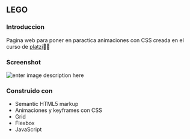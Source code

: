 ## LEGO

### Introduccion
Pagina web para poner en paractica animaciones con CSS creada en el curso de [platzi](https://platzi.com/cursos/animaciones-css-practico/)🚀💚 

### Screenshot
![enter image description here](https://firebasestorage.googleapis.com/v0/b/moda-3fa35.appspot.com/o/lego.PNG?alt=media&token=dec2184c-ce9a-4936-a5ec-6da69a240bfe)

### Construido con
- Semantic HTML5 markup
-  Animaciones y keyframes con CSS
 - Grid
- Flexbox
-  JavaScript